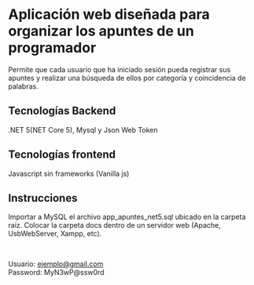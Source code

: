 
# Aplicación web diseñada para organizar los apuntes de un programador

Permite que cada usuario que ha iniciado sesión pueda registrar sus apuntes y realizar una búsqueda de ellos por categoría y coincidencia de palabras.

## Tecnologías Backend

.NET 5(NET Core 5), Mysql y Json Web Token

## Tecnologías frontend

Javascript sin frameworks (Vanilla js)

## Instrucciones
Importar a MySQL el archivo app_apuntes_net5.sql ubicado en la carpeta raiz. Colocar la carpeta docs dentro de un servidor web (Apache, UsbWebServer, Xampp, etc).

<br />

Usuario: ejemplo@gmail.com <br />
Password: MyN3wP@ssw0rd <br />  

   


